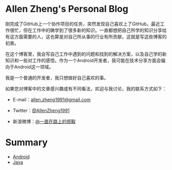 # Allen Zheng's Personal Blog
刚完成了GitHub上一个协作项目的任务，突然发现自己喜欢上了GitHub。最近工作很忙，但在工作中的确学到了很多新的知识。一直都想把自己所学的知识分享给有这方面需要的人，这也算是对自己所从事的行业有所贡献，这就是写这些博客的初衷。

在这个博客里，我会写自己工作中遇到的问题和找到的解决方案，以及自己学的新知识和一些对工作的感悟。作为一个Android开发者，我可能在技术分享方面会偏向于Android这一领域。

我是一个普通的开发者，我只想做好自己喜欢的事。

如果您对博客中的文章感兴趣或有不同看法，欢迎与我讨论，我的联系方式如下：

* E-mail：<allen.zheng1991@gmail.com>

* Twitter：[@AllenZheng1991](https://twitter.com/AllenZheng1991)

* 新浪微博：[@一直在路上的郑毅](http://weibo.com/zhengyi111)

# Summary

* [Android](android/README.md)
* [Java](java/README.md)